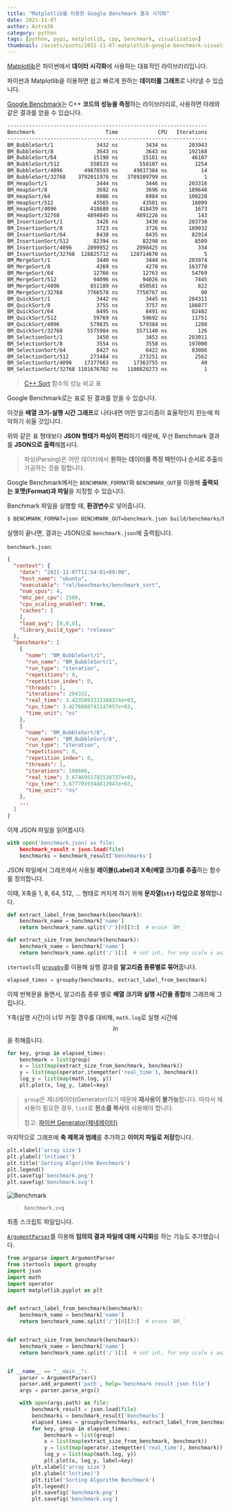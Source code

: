 ```yaml
---
title: "Matplotlib을 이용한 Google Benchmark 결과 시각화"
date: 2021-11-07
author: Astro36
category: python
tags: [python, pypi, matplotlib, cpp, benchmark, visualization]
thumbnail: /assets/posts/2021-11-07-matplotlib-google-benchmark-visualization/thumbnail.jpg
---
```


[Matplotlib](https://matplotlib.org/)은 파이썬에서 **데이터 시각화**에 사용하는 대표적인 라이브러리입니다.

파이썬과 Matplotlib을 이용하면 쉽고 빠르게 원하는 **데이터를 그래프**로 나타낼 수 있습니다.

[Google Benchmark](https://github.com/google/benchmark)는 C++ **코드의 성능을 측정**하는 라이브러리로, 사용하면 아래와 같은 결과를 얻을 수 있습니다.

```txt
-----------------------------------------------------------------
Benchmark                       Time             CPU   Iterations
-----------------------------------------------------------------
BM_BubbleSort/1              3432 ns         3434 ns       203943
BM_BubbleSort/8              3643 ns         3643 ns       192168
BM_BubbleSort/64            15190 ns        15181 ns        46107
BM_BubbleSort/512          558533 ns       558107 ns         1254
BM_BubbleSort/4096       49870593 ns     49837304 ns           14
BM_BubbleSort/32768    3792011976 ns   3789209799 ns            1
BM_HeapSort/1                3444 ns         3446 ns       203316
BM_HeapSort/8                3692 ns         3696 ns       189640
BM_HeapSort/64               6986 ns         6984 ns       100220
BM_HeapSort/512             43565 ns        43501 ns        16099
BM_HeapSort/4096           418680 ns       418439 ns         1673
BM_HeapSort/32768         4894845 ns      4891226 ns          143
BM_InsertionSort/1           3426 ns         3430 ns       203730
BM_InsertionSort/8           3723 ns         3726 ns       189032
BM_InsertionSort/64          8438 ns         8435 ns        82914
BM_InsertionSort/512        82394 ns        82298 ns         8509
BM_InsertionSort/4096     2099952 ns      2098425 ns          334
BM_InsertionSort/32768  128825712 ns    128714670 ns            5
BM_MergeSort/1               3440 ns         3444 ns       203974
BM_MergeSort/8               4269 ns         4270 ns       163778
BM_MergeSort/64             12766 ns        12763 ns        54769
BM_MergeSort/512            94096 ns        94026 ns         7445
BM_MergeSort/4096          851189 ns       850581 ns          822
BM_MergeSort/32768        7766578 ns      7758767 ns           90
BM_QuickSort/1               3442 ns         3445 ns       204311
BM_QuickSort/8               3755 ns         3757 ns       186077
BM_QuickSort/64              8495 ns         8491 ns        82482
BM_QuickSort/512            59769 ns        59692 ns        11751
BM_QuickSort/4096          579835 ns       579384 ns         1208
BM_QuickSort/32768        5575984 ns      5571140 ns          126
BM_SelectionSort/1           3450 ns         3453 ns       203011
BM_SelectionSort/8           3554 ns         3558 ns       197000
BM_SelectionSort/64          8427 ns         8422 ns        83086
BM_SelectionSort/512       273484 ns       273251 ns         2562
BM_SelectionSort/4096    17377663 ns     17363755 ns           40
BM_SelectionSort/32768 1101676702 ns   1100820273 ns            1
```

> [C++ Sort](https://github.com/int-i/cpp-sort) 함수의 성능 비교 표

Google Benchmark로는 표로 된 결과를 얻을 수 있습니다.

이것을 **배열 크기-실행 시간 그래프**로 나타내면 어떤 알고리즘이 효율적인지 한눈에 파악하기 쉬울 것입니다.

위와 같은 표 형태보다 **JSON 형태가 파싱이 편리**하기 때문에, 우선 Benchmark 결과를 **JSON으로 출력**해봅시다.

> 파싱(Parsing)은 어떤 데이터에서 **원하는 데이터를 특정 패턴이나 순서로 추출**해 가공하는 것을 말합니다.

Google Benchmark에서는 `BENCHMARK_FORMAT`와 `BENCHMARK_OUT`을 이용해 **출력되는 포맷(Format)과 파일**을 지정할 수 있습니다.

Benchmark 파일을 실행할 때, **환경변수**로 넣어줍니다.

```txt
$ BENCHMARK_FORMAT=json BENCHMARK_OUT=benchmark.json build/benchmarks/benchmark_sort
```

실행이 끝나면, 결과는 JSON으로 `benchmark.json`에 출력됩니다.

`benchmark.json`:

```json
{
  "context": {
    "date": "2021-11-07T11:54:01+09:00",
    "host_name": "ubuntu",
    "executable": "rel/benchmarks/benchmark_sort",
    "num_cpus": 4,
    "mhz_per_cpu": 1500,
    "cpu_scaling_enabled": true,
    "caches": [
    ],
    "load_avg": [0,0,0],
    "library_build_type": "release"
  },
  "benchmarks": [
    {
      "name": "BM_BubbleSort/1",
      "run_name": "BM_BubbleSort/1",
      "run_type": "iteration",
      "repetitions": 0,
      "repetition_index": 0,
      "threads": 1,
      "iterations": 204332,
      "real_time": 3.4235093321168374e+03,
      "cpu_time": 3.4276080741147057e+03,
      "time_unit": "ns"
    },
    {
      "name": "BM_BubbleSort/8",
      "run_name": "BM_BubbleSort/8",
      "run_type": "iteration",
      "repetitions": 0,
      "repetition_index": 0,
      "threads": 1,
      "iterations": 190606,
      "real_time": 3.6746951781538737e+03,
      "cpu_time": 3.6777019348813947e+03,
      "time_unit": "ns"
    },
    ...
  ]
}
```

이제 JSON 파일을 읽어봅시다.

```py
with open('benchmark.json) as file:
    benchmark_result = json.load(file)
    benchmarks = benchmark_result['benchmarks']
```

JSON 파일에서 그래프에서 사용될 **레이블(Label)과 X축(배열 크기)를 추출**하는 함수를 정의합니다.

이때, X축을 1, 8, 64, 512, ... 형태로 커지게 하기 위해 **문자열(`str`) 타입으로 정의**합니다.

```py
def extract_label_from_benchmark(benchmark):
    benchmark_name = benchmark['name']
    return benchmark_name.split('/')[0][3:]  # erase `BM_`

def extract_size_from_benchmark(benchmark):
    benchmark_name = benchmark['name']
    return benchmark_name.split('/')[1]  # not int, for exp scale x axis
```

`itertools`의 [`groupby`](https://docs.python.org/ko/3/library/itertools.html?highlight=groupby#itertools.groupby)를 이용해 실행 결과를 **알고리즘 종류별로 묶어**줍니다.

```py
elapsed_times = groupby(benchmarks, extract_label_from_benchmark)
```

이제 반복문을 돌면서, 알고리즘 종류 별로 **배열 크기와 실행 시간을 종합**해 그래프에 그립니다.

Y축(실행 시간)이 너무 커질 경우를 대비해, `math.log`로 실행 시간에 $$ln$$을 취해줍니다.

```py
for key, group in elapsed_times:
    benchmark = list(group)
    x = list(map(extract_size_from_benchmark, benchmark))
    y = list(map(operator.itemgetter('real_time'), benchmark))
    log_y = list(map(math.log, y))
    plt.plot(x, log_y, label=key)
```

> `group`은 제너레이터(Generator)이기 때문에 **재사용이 불가능**합니다.
> 따라서 재사용이 필요한 경우, `list`로 **원소를 복사**해 사용해야 합니다.
>
> 참고: [파이썬 Generator(제네레이터)](https://wikidocs.net/16069)

마지막으로 그래프에 **축 제목과 범례**를 추가하고 **이미지 파일로 저장**합니다.

```py
plt.xlabel('array size')
plt.ylabel('ln(time)')
plt.title('Sorting Algorithm Benchmark')
plt.legend()
plt.savefig('benchmark.png')
plt.savefig('benchmark.svg')
```

![Benchmark](/assets/posts/2021-11-07-matplotlib-google-benchmark-visualization/benchmark.svg)

> `benchmark.svg`

최종 스크립트 파일입니다.

[`ArgumentParser`](https://docs.python.org/ko/3/library/argparse.html?highlight=argumentparser#argparse.ArgumentParser)를 이용해 **임의의 결과 파일에 대해 시각화**를 하는 기능도 추가했습니다.

```py
from argparse import ArgumentParser
from itertools import groupby
import json
import math
import operator
import matplotlib.pyplot as plt


def extract_label_from_benchmark(benchmark):
    benchmark_name = benchmark['name']
    return benchmark_name.split('/')[0][3:]  # erase `BM_`


def extract_size_from_benchmark(benchmark):
    benchmark_name = benchmark['name']
    return benchmark_name.split('/')[1]  # not int, for exp scale x axis


if __name__ == "__main__":
    parser = ArgumentParser()
    parser.add_argument('path', help='benchmark result json file')
    args = parser.parse_args()

    with open(args.path) as file:
        benchmark_result = json.load(file)
        benchmarks = benchmark_result['benchmarks']
        elapsed_times = groupby(benchmarks, extract_label_from_benchmark)
        for key, group in elapsed_times:
            benchmark = list(group)
            x = list(map(extract_size_from_benchmark, benchmark))
            y = list(map(operator.itemgetter('real_time'), benchmark))
            log_y = list(map(math.log, y))
            plt.plot(x, log_y, label=key)
        plt.xlabel('array size')
        plt.ylabel('ln(time)')
        plt.title('Sorting Algorithm Benchmark')
        plt.legend()
        plt.savefig('benchmark.png')
        plt.savefig('benchmark.svg')
```
